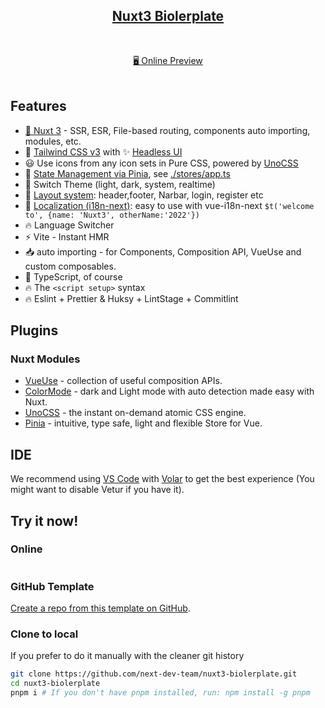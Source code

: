 
<h2 align="center">
<a href="https://github.com/next-dev-team/nuxt3-biolerplate">Nuxt3 Biolerplate</a> 
</h2><br>
<p align="center">
<a href="https://nuxt3-biolerplate.vercel.app//">🖥 Online Preview</a>
<br><br>
<a href="https://stackblitz.com/github/next-dev-team/nuxt3-biolerplate"><img src="https://developer.stackblitz.com/img/open_in_stackblitz.svg" alt=""></a>
</p>

## Features

- [💚 Nuxt 3](https://v3.nuxtjs.org) - SSR, ESR, File-based routing, components auto importing, modules, etc.
- 💨 [Tailwind CSS v3](https://tailwindcss.com/) with ✨ [Headless UI](https://headlessui.dev/)
- 😃 Use icons from any icon sets in Pure CSS, powered by [UnoCSS](https://github.com/antfu/unocss)
- 🍍 [State Management via Pinia](https://pinia.esm.dev), see [./stores/app.ts](./stores/app.ts)
- 🌙 Switch Theme (light, dark, system, realtime)
- 📑 [Layout system](./layouts): header,footer, Narbar, login, register etc
- 🚩 [Localization (i18n-next)](https://github.com/intlify/vue-i18n-next/tree/master/examples/frameworks/nuxt3): easy to use with vue-i18n-next `$t('welcome to', {name: 'Nuxt3', otherName:'2022'})`
- 🔥 Language Switcher
- ⚡️ Vite - Instant HMR
- 📥 auto importing - for Components, Composition API, VueUse and custom composables.
- 🦾 TypeScript, of course
- 🔥 The `<script setup>` syntax
- 🔥 Eslint + Prettier & Huksy + LintStage + Commitlint

## Plugins

### Nuxt Modules

- [VueUse](https://github.com/vueuse/vueuse) - collection of useful composition APIs.
- [ColorMode](https://github.com/nuxt-community/color-mode-module) - dark and Light mode with auto detection made easy with Nuxt.
- [UnoCSS](https://github.com/antfu/unocss) - the instant on-demand atomic CSS engine.
- [Pinia](https://pinia.esm.dev/) - intuitive, type safe, light and flexible Store for Vue.

## IDE

We recommend using [VS Code](https://code.visualstudio.com/) with [Volar](https://github.com/johnsoncodehk/volar) to get the best experience (You might want to disable Vetur if you have it).


## Try it now!

### Online

<a href="https://stackblitz.com/github/antfu/vitesse-nuxt3"><img src="https://developer.stackblitz.com/img/open_in_stackblitz.svg" alt=""></a>

### GitHub Template

[Create a repo from this template on GitHub](https://github.com/next-dev-team/nuxt3-biolerplate/generate).

### Clone to local

If you prefer to do it manually with the cleaner git history

```bash
git clone https://github.com/next-dev-team/nuxt3-biolerplate.git
cd nuxt3-biolerplate
pnpm i # If you don't have pnpm installed, run: npm install -g pnpm
```
